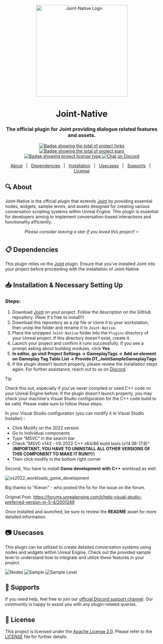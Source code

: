 <div align="center">
  <img src="https://github.com/user-attachments/assets/30601e49-3fe1-48d9-ac61-f5b3818c0eff" width="300" height="300" alt="Joint-Native Logo">
</div>

<div align="center">
  <h1>Joint-Native</h1>
  <h3>The official plugin for Joint providing dialogue related features and assets.</h3>
</div>

<p align="center">
  <a href="https://github.com/GGgRain/Unreal-Joint-Native/fork" target="_blank">
    <img src="https://img.shields.io/github/forks/GGgRain/Unreal-Joint-Native?" alt="Badge showing the total of project forks">
  </a>
  <a href="https://github.com/GGgRain/Unreal-Joint-Native/stargazers" target="_blank">
    <img src="https://img.shields.io/github/stars/GGgRain/Unreal-Joint-Native?" alt="Badge showing the total of project stars">
  </a>
  <a href="https://github.com/GGgRain/Unreal-Joint-Native/blob/master/LICENSE" target="_blank">
    <img alt="Badge showing project license type" src="https://img.shields.io/github/license/GGgRain/Unreal-Joint-Native?color=f85149">
  </a>
  <a href="https://discord.gg/DzNFax2aBS">
    <img src="https://img.shields.io/discord/977755047557496882?logo=discord&logoColor=white" alt="Chat on Discord">
  </a>
</p>

<p align="center">
  <a href="#mag-about">About</a> &#xa0; | &#xa0;
  <a href="#clipboard-dependencies">Dependencies</a> &#xa0; | &#xa0;
  <a href="#inbox_tray-installation">Installation</a> &#xa0; | &#xa0;
  <a href="#camera-usecases">Usecases</a> &#xa0; | &#xa0;
  <a href="#loudspeaker-supports">Supports</a> &#xa0; | &#xa0;
  <a href="#memo-license">License</a>
</p>

## :mag: About ##

Joint-Native is the official plugin that extends [Joint](https://github.com/GGgRain/Unreal-Joint) by providing essential nodes, widgets, sample levels, and assets designed for creating various conversation scripting systems within Unreal Engine. This plugin is essential for developers aiming to implement conversation-based interactions and functionality efficiently.

<p align="center">
  <i>Please consider leaving a star if you loved this project! </i>⭐
</p>

## :clipboard: Dependencies ##

This plugin relies on the [Joint](https://www.unrealengine.com/marketplace/ko/product/ec432b9261c94b70a4068507d42a4f5a) plugin. Ensure that you’ve installed Joint into your project before proceeding with the installation of Joint-Native.

## :inbox_tray: Installation & Necessary Setting Up ##

### Steps:
1. Download [Joint](https://github.com/GGgRain/Unreal-Joint) on your project. Follow the description on the GitHub repository. (Now it's free to install!!)
2. Download this repository as a zip file or clone it to your workstation, then unzip the folder and rename it to `Joint-Native`.
3. Place the unzipped `Joint-Native` folder into the `Plugins` directory of your Unreal project. If this directory doesn’t exist, create it.
4. Launch your project and confirm it runs successfully. If you see a prompt asking about building modules, click **Yes**.
5. **In editor, go visit Project Settings -> GameplayTags -> Add an element on Gameplay Tag Table List -> Provide DT_JointSampleGameplayTags**
6. If the plugin doesn’t launch properly, please review the installation steps again. For further assistance, reach out to us on [Discord](https://discord.gg/DzNFax2aBS).

> [!TIP] 
> Check this out, especially if you've never compiled or used C++ code on your Unreal Engine before:
> If the plugin doesn’t launch properly, you may check your machine's Visual Studio configuration for the C++ code build to be valid. Please make sure to follow these steps:
> 
> In your Visual Studio configuration (you can modify it in Visual Studio Installer) :
> * Click Modify on the 2022 version
> * Go to Individual components
> * Type “MSVC” in the search bar
> * Check “MSVC v143 - VS 2022 C++ x64/86 build tools (v14.38-17.8)” (**IMPORTANT, YOU HAVE TO UNINSTALL ALL OTHER VERSIONS OF THIS COMPONENT TO MAKE IT RUN!!!!**)
> * Then click modify in the bottom right corner
>
> Second, You have to install **Game development with C++** workload as well.
> 
> ![vs2022_workloads_game_development](https://github.com/user-attachments/assets/6465a82e-ffc9-4dbd-bda4-86c30b0a83c1)
>
> Big thanks to "Kieran" - who posted the fix for the issue on the forum. 
> 
> Original Post: https://forums.unrealengine.com/t/help-visual-studio-preferred-version-in-5-4/2001249


Once installed and launched, be sure to review the **README** asset for more detailed information.

## :camera: Usecases ##

This plugin can be utilized to create detailed conversation systems using nodes and widgets within Unreal Engine. Check out the provided sample level to understand how to integrate and utilize these features in your project.

![Nodes](https://github.com/GGgRain/Unreal-Joint-Native/assets/69423737/470095f4-9af4-435f-a766-b546b8eb69f6)
![Sample](https://github.com/GGgRain/Unreal-Joint-Native/assets/69423737/c313cb70-8f13-455e-80a0-6323adb58833)
![Sample Level](https://github.com/GGgRain/Unreal-Joint-Native/assets/69423737/f779d7aa-648a-44b9-9bef-6534afd6341c)

## :loudspeaker: Supports ##

If you need help, feel free to join our [official Discord support channel](https://discord.gg/DzNFax2aBS). Our community is happy to assist you with any plugin-related queries.

## :memo: License ##

This project is licensed under the [Apache License 2.0](https://www.apache.org/licenses/LICENSE-2.0). Please refer to the [LICENSE](LICENSE) file for further details.
